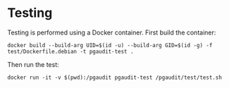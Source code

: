 # Testing

Testing is performed using a Docker container. First build the container:
```
docker build --build-arg UID=$(id -u) --build-arg GID=$(id -g) -f test/Dockerfile.debian -t pgaudit-test .
```
Then run the test:
```
docker run -it -v $(pwd):/pgaudit pgaudit-test /pgaudit/test/test.sh
```
